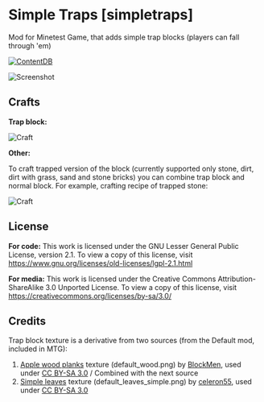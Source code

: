 # Simple Traps [simpletraps]
Mod for Minetest Game, that adds simple trap blocks (players can fall through 'em)

[![ContentDB](https://content.minetest.net/packages/rudzik8/simpletraps/shields/downloads/)](https://content.minetest.net/packages/rudzik8/simpletraps/)

![Screenshot](https://content.minetest.net/uploads/b1ab0b775d.png)

## Crafts
**Trap block:**

![Craft](https://content.minetest.net/uploads/681a25ed5b.png)

**Other:**

To craft trapped version of the block (currently supported only stone, dirt, dirt with grass, sand and stone bricks) you can combine trap block and normal block.
For example, crafting recipe of trapped stone:

![Craft](https://content.minetest.net/uploads/e3a73aa318.png)

## License
**For code:** This work is licensed under the GNU Lesser General Public License, version 2.1. To view a copy of this license, visit https://www.gnu.org/licenses/old-licenses/lgpl-2.1.html

**For media:** This work is licensed under the Creative Commons Attribution-ShareAlike 3.0 Unported License. To view a copy of this license, visit https://creativecommons.org/licenses/by-sa/3.0/

## Credits
Trap block texture is a derivative from two sources (from the Default mod, included in MTG):

1. [Apple wood planks](https://github.com/minetest/minetest_game/blob/master/mods/default/textures/default_wood.png) texture (default_wood.png) by [BlockMen](https://github.com/BlockMen), used under [CC BY-SA 3.0](https://creativecommons.org/licenses/by-sa/3.0/) / Combined with the next source
2. [Simple leaves](https://github.com/minetest/minetest_game/blob/master/mods/default/textures/default_leaves_simple.png) texture (default_leaves_simple.png) by [celeron55](https://github.com/celeron55), used under [CC BY-SA 3.0](https://creativecommons.org/licenses/by-sa/3.0/)
